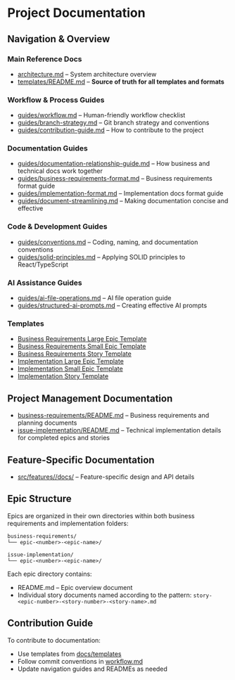 # Project Documentation

## Navigation & Overview

### Main Reference Docs

- [architecture.md](architecture.md) – System architecture overview
- [templates/README.md](templates/README.md) – **Source of truth for all templates and formats**

### Workflow & Process Guides

- [guides/workflow.md](guides/workflow.md) – Human-friendly workflow checklist
- [guides/branch-strategy.md](guides/branch-strategy.md) – Git branch strategy and conventions
- [guides/contribution-guide.md](guides/contribution-guide.md) – How to contribute to the project

### Documentation Guides

- [guides/documentation-relationship-guide.md](guides/documentation-relationship-guide.md) – How business and technical docs work together
- [guides/business-requirements-format.md](guides/business-requirements-format.md) – Business requirements format guide
- [guides/implementation-format.md](guides/implementation-format.md) – Implementation docs format guide
- [guides/document-streamlining.md](guides/document-streamlining.md) – Making documentation concise and effective

### Code & Development Guides

- [guides/conventions.md](guides/conventions.md) – Coding, naming, and documentation conventions
- [guides/solid-principles.md](guides/solid-principles.md) – Applying SOLID principles to React/TypeScript

### AI Assistance Guides

- [guides/ai-file-operations.md](guides/ai-file-operations.md) – AI file operation guide
- [guides/structured-ai-prompts.md](guides/structured-ai-prompts.md) – Creating effective AI prompts

### Templates

- [Business Requirements Large Epic Template](templates/business-requirements-large-epic-template.md)
- [Business Requirements Small Epic Template](templates/business-requirements-small-epic-template.md)
- [Business Requirements Story Template](templates/business-requirements-story-template.md)
- [Implementation Large Epic Template](templates/implementation-large-epic-template.md)
- [Implementation Small Epic Template](templates/implementation-small-epic-template.md)
- [Implementation Story Template](templates/implementation-story-template.md)

## Project Management Documentation

- [business-requirements/README.md](business-requirements/) – Business requirements and planning documents
- [issue-implementation/README.md](issue-implementation/) – Technical implementation details for completed epics and stories

## Feature-Specific Documentation

- [src/features/<feature>/docs/](../src/features/) – Feature-specific design and API details

## Epic Structure

Epics are organized in their own directories within both business requirements and implementation folders:

```
business-requirements/
└── epic-<number>-<epic-name>/

issue-implementation/
└── epic-<number>-<epic-name>/
```

Each epic directory contains:

- README.md – Epic overview document
- Individual story documents named according to the pattern: `story-<epic-number>-<story-number>-<story-name>.md`

## Contribution Guide

To contribute to documentation:

- Use templates from [docs/templates](templates/)
- Follow commit conventions in [workflow.md](workflow.md)
- Update navigation guides and READMEs as needed
